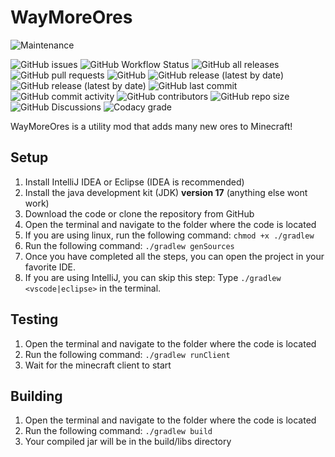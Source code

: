 # WayMoreOres

![Maintenance](https://img.shields.io/maintenance/yes/2022)

![GitHub issues](https://img.shields.io/github/issues/basiccorruption/waymoreores?style=plastic)
![GitHub Workflow Status](https://img.shields.io/github/workflow/status/basiccorruption/waymoreores/build?style=plastic)
![GitHub all releases](https://img.shields.io/github/downloads/basiccorruption/waymoreores/total?label=downloads%20%28github%29&style=plastic)
![GitHub pull requests](https://img.shields.io/github/issues-pr/basiccorruption/waymoreores?style=plastic)
![GitHub](https://img.shields.io/github/license/basiccorruption/waymoreores?style=plastic)
![GitHub release (latest by date)](https://img.shields.io/github/v/release/basiccorruption/waymoreores?display_name=tag&style=plastic)
![GitHub release (latest by date)](https://img.shields.io/github/v/release/basiccorruption/waymoreores?display_name=tag&include_prereleases&style=plastic)
![GitHub last commit](https://img.shields.io/github/last-commit/basiccorruption/waymoreores?style=plastic)
![GitHub commit activity](https://img.shields.io/github/commit-activity/w/basiccorruption/waymoreores?style=plastic)
![GitHub contributors](https://img.shields.io/github/contributors/basiccorruption/waymoreores?style=plastic)
![GitHub repo size](https://img.shields.io/github/repo-size/basiccorruption/waymoreores?style=plastic)
![GitHub Discussions](https://img.shields.io/github/discussions/basiccorruption/waymoreores?style=plastic)
![Codacy grade](https://img.shields.io/codacy/grade/12526895a505498eb3904f406fac9f8c?style=plastic)

WayMoreOres is a utility mod that adds many new ores to Minecraft!

## Setup

1. Install IntelliJ IDEA or Eclipse (IDEA is recommended)
2. Install the java development kit (JDK) **version 17** (anything else wont work)
3. Download the code or clone the repository from GitHub
4. Open the terminal and navigate to the folder where the code is located
5. If you are using linux, run the following command: `chmod +x ./gradlew`
6. Run the following command: `./gradlew genSources`
7. Once you have completed all the steps, you can open the project in your favorite IDE.
8. If you are using IntelliJ, you can skip this step: Type `./gradlew <vscode|eclipse>` in the terminal.

## Testing

1. Open the terminal and navigate to the folder where the code is located
2. Run the following command: `./gradlew runClient`
3. Wait for the minecraft client to start

## Building

1. Open the terminal and navigate to the folder where the code is located
2. Run the following command: `./gradlew build`
3. Your compiled jar will be in the build/libs directory
